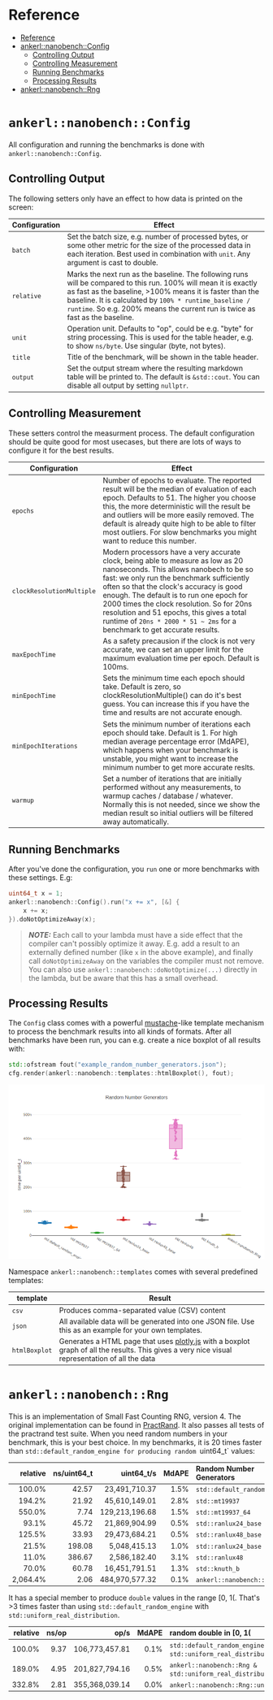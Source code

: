 <a id="top"></a>
# Reference

<!--ts-->
   * [Reference](#reference)
   * [ankerl::nanobench::Config](#ankerlnanobenchconfig)
      * [Controlling Output](#controlling-output)
      * [Controlling Measurement](#controlling-measurement)
      * [Running Benchmarks](#running-benchmarks)
      * [Processing Results](#processing-results)
   * [ankerl::nanobench::Rng](#ankerlnanobenchrng)
<!--te-->

# `ankerl::nanobench::Config`

All configuration and running the benchmarks is done with `ankerl::nanobench::Config`.

## Controlling Output

The following setters only have an effect to how data is printed on the screen:

| **Configuration** | **Effect** |
|---|---|
| `batch` | Set the batch size, e.g. number of processed bytes, or some other metric for the size of the processed data in each iteration. Best used in combination with `unit`. Any argument is cast to double. |
| `relative` | Marks the next run as the baseline. The following runs will be compared to this run. 100% will mean it is exactly as fast as the baseline, >100% means it is faster than the baseline. It is calculated by `100% * runtime_baseline / runtime`. So e.g. 200% means the current run is twice as fast as the baseline. |
| `unit` | Operation unit. Defaults to "op", could be e.g. "byte" for string processing. This is used for the table header, e.g. to show `ns/byte`. Use singular (byte, not bytes). |
| `title` | Title of the benchmark, will be shown in the table header. |
| `output` | Set the output stream where the resulting markdown table will be printed to. The default is `&std::cout`. You can disable all output by setting `nullptr`.

## Controlling Measurement

These setters control the measurment process. The default configuration should be quite good for most usecases, but there are lots of ways to configure it for the best results.

| **Configuration** | **Effect** |
|---|---|
| `epochs` | Number of epochs to evaluate. The reported result will be the median of evaluation of each epoch. Defaults to 51. The higher you choose this, the more deterministic will the result be and outliers will be more easily removed. The default is already quite high to be able to filter most outliers. For slow benchmarks you might want to reduce this number. |
| `clockResolutionMultiple` | Modern processors have a very accurate clock, being able to measure as low as 20 nanoseconds. This allows nanobech to be so fast: we only run the benchmark sufficiently often so that the clock's accuracy is good enough. The default is to run one epoch for 2000 times the clock resolution. So for 20ns resolution and 51 epochs, this gives a total runtime of `20ns * 2000 * 51 ~ 2ms` for a benchmark to get accurate results. |
| `maxEpochTime` | As a safety precausion if the clock is not very accurate, we can set an upper limit for the maximum evaluation time per epoch. Default is 100ms. |
| `minEpochTime` | Sets the minimum time each epoch should take. Default is zero, so clockResolutionMultiple() can do it's best guess. You can increase this if you have the time and results are not accurate enough. |
| `minEpochIterations` | Sets the minimum number of iterations each epoch should take. Default is 1. For high median average percentage error (MdAPE), which happens when your benchmark is unstable, you might want to increase the minimum number to get more accurate reslts. |
| `warmup` | Set a number of iterations that are initially performed without any measurements, to warmup caches / database / whatever. Normally this is not needed, since we show the median result so initial outliers will be filtered away automatically. |

## Running Benchmarks

After you've done the configuration, you `run` one or more benchmarks with these settings. E.g:

```cpp
uint64_t x = 1;
ankerl::nanobench::Config().run("x += x", [&] {
    x += x;
}).doNotOptimizeAway(x);
```

> **_NOTE:_** Each call to your lambda must have a side effect that the compiler can't possibly optimize it away. E.g. add a result to an externally defined number (like `x` in the above example), and finally call `doNotOptimizeAway` on the variables the compiler must not remove. You can also use `ankerl::nanobench::doNotOptimize(...)` directly in the lambda, but be aware that this has a small overhead.

## Processing Results

The `Config` class comes with a powerful [mustache](https://mustache.github.io/)-like template mechanism to process the benchmark results into all kinds of formats. After all benchmarks have been run, you can e.g. create a nice boxplot of all results with:

```cpp
std::ofstream fout("example_random_number_generators.json");
cfg.render(ankerl::nanobench::templates::htmlBoxplot(), fout);
```

![html boxplot example](htmlBoxplot_example.png)

Namespace `ankerl::nanobench::templates` comes with several predefined templates:

| **template** | **Result** |
|---|---|
| `csv` | Produces comma-separated value (CSV) content |
| `json` | All available data will be generated into one JSON file. Use this as an example for your own templates. |
| `htmlBoxplot` | Generates a HTML page that uses [plotly.js](https://plot.ly/javascript/) with a boxplot graph of all the results. This gives a very nice visual representation of all the data |

# `ankerl::nanobench::Rng`

This is an implementation of Small Fast Counting RNG, version 4. The original implementation can be found in [PractRand](http://pracrand.sourceforge.net). It also passes all tests of the practrand test suite. When you need random numbers in your benchmark, this is your best choice. In my benchmarks, it is 20 times faster than `std::default_random_engine for producing random `uint64_t` values:

| relative |         ns/uint64_t |          uint64_t/s |   MdAPE | Random Number Generators
|---------:|--------------------:|--------------------:|--------:|:----------------------------------------------
|   100.0% |               42.57 |       23,491,710.37 |    1.5% | `std::default_random_engine`
|   194.2% |               21.92 |       45,610,149.01 |    2.8% | `std::mt19937`
|   550.0% |                7.74 |      129,213,196.68 |    1.5% | `std::mt19937_64`
|    93.1% |               45.72 |       21,869,904.99 |    0.5% | `std::ranlux24_base`
|   125.5% |               33.93 |       29,473,684.21 |    0.5% | `std::ranlux48_base`
|    21.5% |              198.08 |        5,048,415.13 |    1.0% | `std::ranlux24_base`
|    11.0% |              386.67 |        2,586,182.40 |    3.1% | `std::ranlux48`
|    70.0% |               60.78 |       16,451,791.51 |    1.3% | `std::knuth_b`
| 2,064.4% |                2.06 |      484,970,577.32 |    0.1% | `ankerl::nanobench::Rng`

It has a special member to produce `double` values in the range [0, 1(. That's >3 times faster than using `std::default_random_engine` with `std::uniform_real_distribution`.

| relative |               ns/op |                op/s |   MdAPE | random double in [0, 1(
|---------:|--------------------:|--------------------:|--------:|:----------------------------------------------
|   100.0% |                9.37 |      106,773,457.81 |    0.1% | `std::default_random_engine & std::uniform_real_distribution`
|   189.0% |                4.95 |      201,827,794.16 |    0.5% | `ankerl::nanobench::Rng & std::uniform_real_distribution`
|   332.8% |                2.81 |      355,368,039.14 |    0.0% | `ankerl::nanobench::Rng::uniform01()`

